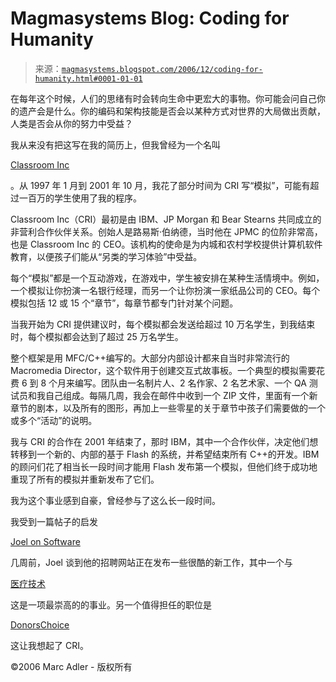<!--yml

类别：未分类

日期：2024 年 5 月 18 日 05:13:33

-->

# Magmasystems Blog: Coding for Humanity

> 来源：[`magmasystems.blogspot.com/2006/12/coding-for-humanity.html#0001-01-01`](http://magmasystems.blogspot.com/2006/12/coding-for-humanity.html#0001-01-01)

在每年这个时候，人们的思绪有时会转向生命中更宏大的事物。你可能会问自己你的遗产会是什么。你的编码和架构技能是否会以某种方式对世界的大局做出贡献，人类是否会从你的努力中受益？

我从来没有把这写在我的简历上，但我曾经为一个名叫

[Classroom Inc](http://www.classroominc.org/)

。从 1997 年 1 月到 2001 年 10 月，我花了部分时间为 CRI 写“模拟”，可能有超过一百万的学生使用了我的程序。

Classroom Inc（CRI）最初是由 IBM、JP Morgan 和 Bear Stearns 共同成立的非营利合作伙伴关系。创始人是路易斯·伯纳德，当时他在 JPMC 的位阶非常高，也是 Classroom Inc 的 CEO。该机构的使命是为内城和农村学校提供计算机软件教育，以便孩子们能从“另类的学习体验”中受益。

每个“模拟”都是一个互动游戏，在游戏中，学生被安排在某种生活情境中。例如，一个模拟让你扮演一名银行经理，而另一个让你扮演一家纸品公司的 CEO。每个模拟包括 12 或 15 个“章节”，每章节都专门针对某个问题。

当我开始为 CRI 提供建议时，每个模拟都会发送给超过 10 万名学生，到我结束时，每个模拟都会达到了超过 25 万名学生。

整个框架是用 MFC/C++编写的。大部分内部设计都来自当时非常流行的 Macromedia Director，这个软件用于创建交互式故事板。一个典型的模拟需要花费 6 到 8 个月来编写。团队由一名制片人、2 名作家、2 名艺术家、一个 QA 测试员和我自己组成。每隔几周，我会在邮件中收到一个 ZIP 文件，里面有一个新章节的剧本，以及所有的图形，再加上一些零星的关于章节中孩子们需要做的一个或多个“活动”的说明。

我与 CRI 的合作在 2001 年结束了，那时 IBM，其中一个合作伙伴，决定他们想转移到一个新的、内部的基于 Flash 的系统，并希望结束所有 C++的开发。IBM 的顾问们花了相当长一段时间才能用 Flash 发布第一个模拟，但他们终于成功地重现了所有的模拟并重新发布了它们。

我为这个事业感到自豪，曾经参与了这么长一段时间。

我受到一篇帖子的启发

[Joel on Software](http://www.joelonsoftware.com/)

几周前，Joel 谈到他的招聘网站正在发布一些很酷的新工作，其中一个与

[医疗技术](http://jobs.joelonsoftware.com/default.asp?1108)

这是一项最崇高的的事业。另一个值得担任的职位是

[DonorsChoice](http://jobs.joelonsoftware.com/default.asp?1088)

这让我想起了 CRI。

©2006 Marc Adler - 版权所有
